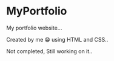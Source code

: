 # MyPortfolio
My portfolio website...

Created by me 😁 using HTML and CSS..

Not completed, Still working on it..
